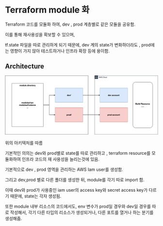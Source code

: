 # Terraform module 화
Terraform 코드를 모듈화 하여, dev , prod 계층별로 같은 모듈을 공유함.

이를 통해 재사용성을 확보할 수 있으며, 

tf.state 파일을 따로 관리하게 되기 때문에, dev 계의 state가 변화하더라도 , prod에는 영향이 가지 않아 테스트하거나 인프라 확장 등에 용이함.

## Architecture
![tfmodule](./images/terraform_module.png)

위의 아키텍처를 따름

기본적인 의의는 dev와 prod별로 state를 따로 관리하고 , terraform resource를 모듈화하여 인프라 코드의 재 사용성을 늘리는것에 있음.

기본적으로 dev , prod 영역을 관리하는 AWS Iam user를 생성함.

그리고 dev,prod 별로 다른 폴더를 생성한 뒤, module를 각기 따로 import 함.

이때 dev와 prod가 사용중인 iam user의 access key와 secret access key가 다르기 때문에, state는 각자 생성됨.

또한 module 내부 리소스의 코드에서도, env 변수가 prod일 경우와 dev일 경우를 따로 작성해서, 각기 다른 타입의 리소스가 생성되거나, 다른 포트를 열거나 하는 분기를 생성해줌.